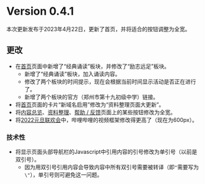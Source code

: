 # Version 0.4.1

本次更新发布于2023年4月22日，更新了首页，并将适合的按钮调整为全宽。

## 更改

- 在[首页](/)页面中新增了“经典诵读”板块，并修改了“励志远足”板块。
    - 新增了“经典诵读”板块，加入诵读内容。
    - 修改了两个板块的时间提示，现在会根据当前时间显示活动是否正在进行了。
    - 新增了两个板块的官方（郑州市第十九初级中学）链接。
- 将[首页](/)页面的卡片“新域名启用”修改为“资料整理页面大更新”。
- 将[内容总览](/roots/overview)、[资料整理](/其他/资料整理)、[帮助 / 反馈](/roots/feedback)页面上的某些按钮修改为全宽。
- 将[2022元旦联欢会](/其他/2022元旦联欢会)中，哔哩哔哩的视频框架修改得更高了（现在为600px）。

### 技术性

- 将显示页面头部导航栏的Javascript中引用内容的引号修改为单引号（以前是双引号）。
    - 因为用双引号引用内容会导致内容中所有双引号需要被转译（即`"`需要写为`\"`），单引号则可避免这一问题。

